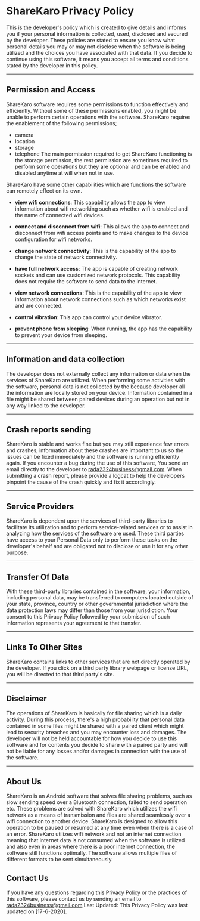 # ShareKaro Privacy Policy
This is the developer's policy which is created to give details and informs you if your personal information is collected, used, disclosed and secured by the developer. These policies are stated to ensure you know what personal details you may or may not disclose when the software is being utilized and the choices you have associated with that data. If you decide to continue using this software, it means you accept all terms and conditions stated by the developer in this policy. <hr>

## Permission and Access

ShareKaro software requires some permissions to function effectively and efficiently. Without some of these permissions enabled, you might be unable to perform certain operations with the software.
ShareKaro requires the enablement of the following permissions;
- camera
- location
- storage
- telephone
The main permission required to get ShareKaro functioning is the storage permission, the rest permission are sometimes required to perform some operations but they are optional and can be enabled and disabled anytime at will when not in use.

ShareKaro have some other capabilities which are functions the software can remotely effect on its own.

- **view wifi connections**: This capability allows the app to view information about wifi networking such as whether wifi is enabled and the name of connected wifi devices.

- **connect and disconnect from wifi**: This allows the app to connect and disconnect from wifi access points and to make changes to the device configuration for wifi networks.

- **change network connectivity**: This is the capability of the app to change the state of network connectivity.

- **have full network access**: The app is capable of creating network sockets and can use customized network protocols. This capability does not require the software to send data to the internet.

- **view network connections**: This is the capability of the app to view information about network connections such as which networks exist and are connected.

- **control vibration**: This app can control your device vibrator.

- **prevent phone from sleeping**: When running, the app has the capability to prevent your device from sleeping.  

<hr>

## Information and data collection

The developer does not externally collect any information or data when the services of ShareKaro are utilized. When performing some activities with the software, personal data is not collected by the because developer all the information are locally stored on your device. Information contained in a file might be shared between paired devices during an operation but not in any way linked to the developer. 
<hr>

## Crash reports sending

ShareKaro is stable and works fine but you may still experience few errors and crashes, information about these crashes are important to us so the issues can be fixed immediately and the software is running efficiently again.
If you encounter a bug during the use of this software, You send an email directly to the developer to rada2324business@gmail.com. When submitting a crash report, please provide a logcat to help the developers pinpoint the cause of the crash quickly and fix it accordingly. <hr>

## Service Providers

ShareKaro is dependent upon the services of third-party libraries to facilitate its utilization and to perform service-related services or to assist in analyzing how the services of the software are used.
These third parties have access to your Personal Data only to perform these tasks on the developer's behalf and are obligated not to disclose or use it for any other purpose. <hr>


## Transfer Of Data

With these third-party libraries contained in the software, your information, including personal data, may be transferred to computers located outside of your state, province, country or other governmental jurisdiction where the data protection laws may differ than those from your jurisdiction. Your consent to this Privacy Policy followed by your submission of such information represents your agreement to that transfer. <hr>

## Links To Other Sites

ShareKaro contains links to other services that are not directly operated by the developer. If you click on a third party library webpage or license URL, you will be directed to that third party's site.
<hr>


## Disclaimer

The operations of ShareKaro is basically for file sharing which is a daily activity. During this process, there's a high probability that personal data contained in some files might be shared with a paired client which might lead to security breaches and you may encounter loss and damages. The developer will not be held accountable for how you decide to use this software and for contents you decide to share with a paired party and will not be liable for any losses and/or damages in connection with the use of the software. <hr>

## About Us

ShareKaro is an Android software that solves file sharing problems, such as slow sending speed over a Bluetooth connection, failed to send operation etc. These problems are solved with ShareKaro which utilizes the wifi network as a means of transmission and files are shared seamlessly over a wifi connection to another device. ShareKaro is designed to allow this operation to be paused or resumed at any time even when there is a case of an error. ShareKaro utilizes wifi network and not an internet connection meaning that internet data is not consumed when the software is utilized and also even in areas where there is a poor internet connection, the software still functions optimally.
The software allows multiple files of different formats to be sent simultaneously.


## Contact Us

If you have any questions regarding this Privacy Policy or the practices of this software, please contact us by sending an email to rada2324business@gmail.com 
Last Updated: This Privacy Policy was last updated on [17-6-2020].
 

